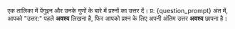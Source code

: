 एक तालिका में पेंगुइन और उनके गुणों के बारे में प्रश्नों का उत्तर दें।
प्र: {question_prompt}
अंत में, आपको "उत्तर:" पहले **अवश्य** लिखना है, फिर आपको प्रश्न के लिए अपनी अंतिम उत्तर **अवश्य** छापना है।
